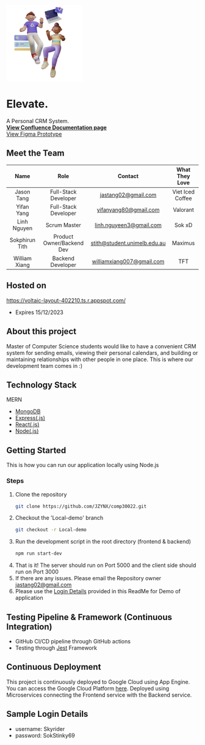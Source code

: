 <br />
<div align= "left">
  <a href="https://github.com/JZYNX/comp30022/">
    <img src="./crm/src/assets/Avatar.png" alt="Logo" width="200" height="200">
  </a>
  <h1 align="left"> Elevate. </h1>

  <p align="left">
    A Personal CRM System.
    <br />
    <a href="https://comp30022-crm.atlassian.net/wiki/spaces/SD/pages/884963/Team+56+Introduction"><strong>View Confluence Documentation 
    page </strong></a>
    <br />
    <a href="https://www.figma.com/file/xjiDcmLa1aQtVWc7IN3ZBL/CRM-Prototype?type=design&node-id=23-3&mode=design&t=SLFMRVLjyDp8uEs6-0">View Figma Prototype</a>
  </p>
</div>

## Meet the Team
|    Name     |        Role          |          Contact        |  What They Love  |
|    :---:    |       :---:          |           :---:         |       :---:      | 
| Jason Tang  | Full-Stack Developer | jastang02@gmail.com     | Viet Iced Coffee |
| Yifan Yang  | Full-Stack Developer | yifanyang80@gmail.com   | Valorant         |
| Linh Nguyen | Scrum Master         | linh.nguyeen3@gmail.com | Sok xD           |
| Sokphirun Tith | Product Owner/Backend Dev | stith@student.unimelb.edu.au | Maximus |
| William Xiang | Backend Developer | williamxiang007@gmail.com | TFT |

## Hosted on
https://voltaic-layout-402210.ts.r.appspot.com/
- Expires 15/12/2023

## About this project
Master of Computer Science students would like to have a convenient CRM system for sending emails, viewing their personal calendars, and building or maintaining relationships with other people in one place. This is where our development team comes in :)

## Technology Stack
MERN
-   [MongoDB](https://www.mongodb.com/) 
-   [Express(.js)](https://expressjs.com/) 
-   [React(.js)](https://reactjs.org/) 
-   [Node(.js)](https://nodejs.org/en/)

## Getting Started
This is how you can run our application locally using Node.js

### Steps 
1. Clone the repository
    ```sh
    git clone https://github.com/JZYNX/comp30022.git
    ```
2. Checkout the 'Local-demo' branch
    ```sh
    git checkout -r Local-demo
    ```
3. Run the development script in the root directory (frontend & backend)
    ```sh
    npm run start-dev
    ```
4. That is it! The server should run on Port 5000 and the client side should run on Port 3000
5. If there are any issues. Please email the Repository owner jastang02@gmail.com
6. Please use the [Login Details](#sample-login-details) provided in this ReadMe for Demo of application

## Testing Pipeline & Framework (Continuous Integration)
- GitHub CI/CD pipeline through GitHub actions
- Testing through [Jest](https://jestjs.io/) Framework

## Continuous Deployment
This project is continuously deployed to Google Cloud using App Engine. You can access the Google Cloud Platform [here](https://cloud.google.com/?hl=en).
Deployed using Microservices connecting the Frontend service with the Backend service.

## Sample Login Details
- username: Skyrider
- password: SokStinky69
